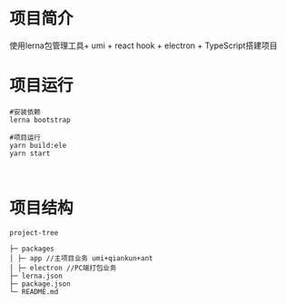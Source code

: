 # 项目简介
使用lerna包管理工具+ umi + react hook + electron + TypeScript搭建项目


# 项目运行

```
#安装依赖
lerna bootstrap

#项目运行
yarn build:ele
yarn start



```

# 项目结构

```
project-tree

├─ packages
│ ├─ app //主项目业务 umi+qiankun+ant
│ ├─ electron //PC端打包业务
├─ lerna.json
├─ package.json
└─ README.md


```


